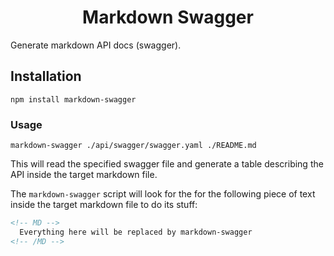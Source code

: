 <h1 align=center>Markdown Swagger</h1>

Generate markdown API docs (swagger).

## Installation

```shell
npm install markdown-swagger
```

### Usage

```shell
markdown-swagger ./api/swagger/swagger.yaml ./README.md
```

This will read the specified swagger file and generate a table describing the API inside the target markdown file.

The `markdown-swagger` script will look for the for the following piece of text inside the target markdown file to do its stuff:

```markdown
<!-- MD -->
  Everything here will be replaced by markdown-swagger
<!-- /MD -->
```
